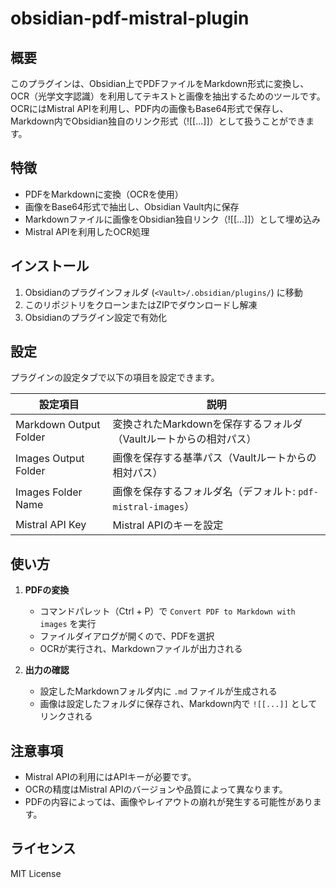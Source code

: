 # obsidian-pdf-mistral-plugin

## 概要
このプラグインは、Obsidian上でPDFファイルをMarkdown形式に変換し、
OCR（光学文字認識）を利用してテキストと画像を抽出するためのツールです。
OCRにはMistral APIを利用し、PDF内の画像もBase64形式で保存し、
Markdown内でObsidian独自のリンク形式（![[...]]）として扱うことができます。

## 特徴
- PDFをMarkdownに変換（OCRを使用）
- 画像をBase64形式で抽出し、Obsidian Vault内に保存
- Markdownファイルに画像をObsidian独自リンク（![[...]]）として埋め込み
- Mistral APIを利用したOCR処理

## インストール
1. Obsidianのプラグインフォルダ (`<Vault>/.obsidian/plugins/`) に移動
2. このリポジトリをクローンまたはZIPでダウンロードし解凍
3. Obsidianのプラグイン設定で有効化

## 設定
プラグインの設定タブで以下の項目を設定できます。

| 設定項目 | 説明 |
|---|---|
| Markdown Output Folder | 変換されたMarkdownを保存するフォルダ（Vaultルートからの相対パス） |
| Images Output Folder | 画像を保存する基準パス（Vaultルートからの相対パス） |
| Images Folder Name | 画像を保存するフォルダ名（デフォルト: `pdf-mistral-images`） |
| Mistral API Key | Mistral APIのキーを設定 |

## 使い方
1. **PDFの変換**
   - コマンドパレット（Ctrl + P）で `Convert PDF to Markdown with images` を実行
   - ファイルダイアログが開くので、PDFを選択
   - OCRが実行され、Markdownファイルが出力される

2. **出力の確認**
   - 設定したMarkdownフォルダ内に `.md` ファイルが生成される
   - 画像は設定したフォルダに保存され、Markdown内で `![[...]]` としてリンクされる

## 注意事項
- Mistral APIの利用にはAPIキーが必要です。
- OCRの精度はMistral APIのバージョンや品質によって異なります。
- PDFの内容によっては、画像やレイアウトの崩れが発生する可能性があります。

## ライセンス
MIT License